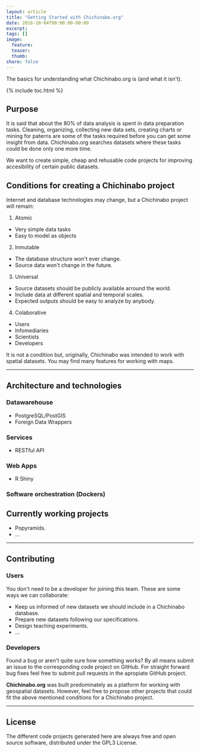 ```yaml
---
layout: article
title: "Getting Started with Chichinabo.org"
date: 2016-10-04T00:00:00-00:00
excerpt:
tags: []
image:
  feature:
  teaser:
  thumb:
share: false
---
```


The basics for understanding what Chichinabo.org is (and what it isn't).

{% include toc.html %}

## Purpose

It is said that about the 80% of data analysis is spent in data preparation tasks. Cleaning, organizing, collecting new data sets, creating charts or mining for paterns are some of the tasks required before you can get some insight from data. Chichinabo.org searches datasets where these tasks could be done only one more time.

We want to create simple, cheap and rehusable code projects for improving accesibility of certain public datasets.


## Conditions for creating a Chichinabo project

Internet and database technologies may change, but a Chichinabo project will remain:

1. Atomic
  * Very simple data tasks
  * Easy to model as objects
2. Inmutable
  * The database structure won't ever change.
  * Source data won't change in the future.
3. Universal
  * Source datasets should be publicly available arround the world.
  * Include data at different spatial and temporal scales.
  * Expected outputs should be easy to analyze by anybody.
4. Colaborative
  * Users
  * Infomediaries
  * Scientists
  * Developers

It is not a condition but, originally, Chichinabo was intended to work with spatial datasets. You may find many features for working with maps.


---
## Architecture and technologies

### Datawarehouse

- PostgreSQL/PostGIS
- Foreign Data Wrappers

### Services

- RESTful API

### Web Apps

- R Shiny

### Software orchestration (Dockers)


## Currently working projects

 - Popyramids.
 - ...


---
## Contributing


### Users

You don't need to be a developer for joining this team. These are some ways we can collaborate:

- Keep us informed of new datasets we should include in a Chichinabo database.
- Prepare new datasets following our specifications.
- Design teaching experiments.
- ...


### Developers

Found a bug or aren't quite sure how something works? By all means submit an issue to the corresponding code project on GitHub. For straight forward bug fixes feel free to submit pull requests in the apropiate GitHub project. 


**Chichinabo.org** was built predominately as a platform for working with geospatial datasets. However, feel free to propose other projects that could fit the above mentioned conditions for a Chichinabo project.



---

## License

The different code projects generated here are always free and open source software, distributed under the GPL3 License.
